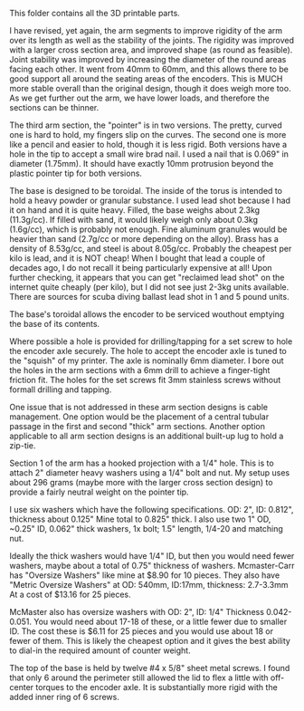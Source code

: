 This folder contains all the 3D printable parts. 

I have revised, yet again, the arm segments to improve rigidity of the arm over its length as well as the stability of the joints.  The rigidity was improved with a larger cross section area, and improved shape (as round as feasible).  Joint stability was improved by increasing the diameter of the round areas facing each other.  It went from 40mm to 60mm, and this allows there to be good support all around the seating areas of the encoders.  This is MUCH more stable overall than the original design, though it does weigh more too.  As we get further out the arm, we have lower loads, and therefore the sections can be thinner.

The third arm section, the "pointer" is in two versions.  The pretty, curved one is hard to hold, my fingers slip on the curves.  The second one is more like a pencil and easier to hold, though it is less rigid.  Both versions have a hole in the tip to accept a small wire brad nail.  I used a nail that is 0.069" in diameter (1.75mm).  It should have exactly 10mm protrusion beyond the plastic pointer tip for both versions.

The base is designed to be toroidal.  The inside of the torus is intended to hold a heavy powder or granular substance.  I used lead shot because I had it on hand and it is quite heavy.  Filled, the base weighs about 2.3kg (11.3g/cc).  If filled with sand, it would likely weigh only about 0.3kg (1.6g/cc), which is probably not enough.  Fine aluminum granules would be heavier than sand (2.7g/cc or more depending on the alloy).  Brass has a density of 8.53g/cc, and steel is about 8.05g/cc.  Probably the cheapest per kilo is lead, and it is NOT cheap!  When I bought that lead a couple of decades ago, I do not recall it being particularly expensive at all!  Upon further checking, it appears that you can get "reclaimed lead shot" on the internet quite cheaply (per kilo), but I did not see just 2-3kg units available.  There are sources for scuba diving ballast lead shot in 1 and 5 pound units.

The base's toroidal allows the encoder to be serviced wouthout emptying the base of its contents.

Where possible a hole is provided for drilling/tapping for a set screw to hole the encoder axle securely.  The  hole to accept the encoder axle is tuned to the "squish" of my printer.  The axle is nominally 6mm diameter.  I bore out the holes in the arm sections with a 6mm drill to achieve a finger-tight friction fit.  The holes for the set screws fit 3mm stainless screws without formall drilling and tapping.

One issue that is not addressed in these arm section designs is cable management.  One option would be the placement of a central tubular passage in the first and second "thick" arm sections.  Another option applicable to all arm section designs is an additional built-up lug to hold a zip-tie.

Section 1 of the arm has a hooked projection with a 1/4" hole.  This is to attach 2" diameter heavy washers using a 1/4" bolt and nut.  My setup uses about 296 grams (maybe more with the larger cross section design) to provide a fairly neutral weight on the pointer tip.

I use six washers which have the following specifications.  OD: 2", ID: 0.812", thickness about 0.125"  Mine total to 0.825" thick.  I also use two 1" OD, ~0.25" ID, 0.062" thick washers, 1x bolt; 1.5" length, 1/4-20 and matching nut.

Ideally the thick washers would have 1/4" ID, but then you would need fewer washers, maybe about a total of 0.75" thickness of washers.  Mcmaster-Carr has "Oversize Washers" like mine at $8.90 for 10 pieces.  They also have "Metric Oversize Washers" at OD: 540mm, ID:17mm, thickness: 2.7-3.3mm  At a cost of $13.16 for 25 pieces.

McMaster also has oversize washers with OD: 2", ID: 1/4" Thickness 0.042-0.051.  You would need about 17-18 of these, or a little fewer due to smaller ID.  The cost these is $6.11 for 25 pieces and you would use about 18 or fewer of them.  This is likely the cheapest option and it gives the best ability to dial-in the required amount of counter weight.

The top of the base is held by twelve #4 x 5/8" sheet metal screws.  I found that only 6 around the perimeter still allowed the lid to flex a little with off-center torques to the encoder axle.  It is substantially more rigid with the added inner ring of 6 screws.
